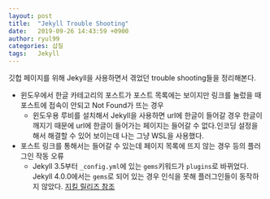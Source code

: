 ```yaml
---
layout: post
title:  "Jekyll Trouble Shooting"
date:   2019-09-26 14:43:59 +0900
author: ryul99
categories: 삽질
tags:	Jekyll
---
```


깃헙 페이지를 위해 Jekyll을 사용하면서 겪었던 trouble shooting들을 정리해본다.

- 윈도우에서 한글 카테고리의 포스트가 포스트 목록에는 보이지만 링크를 눌렀을 때 포스트에 접속이 안되고 Not Found가 뜨는 경우
  - 윈도우용 루비를 설치해서 Jekyll을 사용하면 url에 한글이 들어갈 경우 한글이 깨지기 때문에 url에 한글이 들어가는 페이지는 들어갈 수 없다.인코딩 설정을 해서 해결할 수 있어 보이는데 나는 그냥 WSL을 사용했다.
- 포스트 링크를 통해서는 들어갈 수 있는데 페이지 목록에 뜨지 않는 경우 등의 플러그인 작동 오류
  - Jekyll 3.5부터 `_config.yml`에 있는 `gems`키워드가 `plugins`로 바뀌었다. Jekyll 4.0.0에서는 `gems`로 되어 있는 경우 인식을 못해 플러그인들이 동작하지 않았다. [지킬 릴리즈 참조](https://jekyllrb.com/news/releases/)
